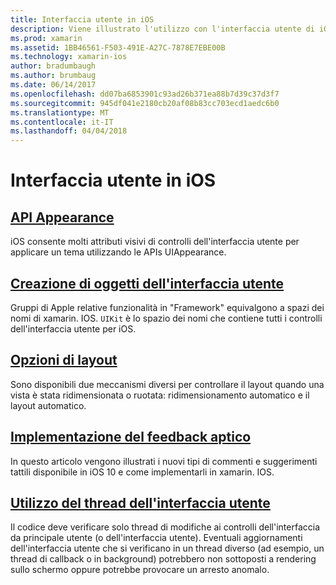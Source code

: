 ```yaml
---
title: Interfaccia utente in iOS
description: Viene illustrato l'utilizzo con l'interfaccia utente di iOS in un'app xamarin. IOS.
ms.prod: xamarin
ms.assetid: 1BB46561-F503-491E-A27C-7878E7EBE00B
ms.technology: xamarin-ios
author: bradumbaugh
ms.author: brumbaug
ms.date: 06/14/2017
ms.openlocfilehash: dd07ba6853901c93ad26b371ea88b7d39c37d3f7
ms.sourcegitcommit: 945df041e2180cb20af08b83cc703ecd1aedc6b0
ms.translationtype: MT
ms.contentlocale: it-IT
ms.lasthandoff: 04/04/2018
---
```

# <a name="user-interface-in-ios"></a>Interfaccia utente in iOS

## <a name="appearance-apiintroduction-to-the-appearance-apimd"></a>[API Appearance](introduction-to-the-appearance-api.md)

iOS consente molti attributi visivi di controlli dell'interfaccia utente per applicare un tema utilizzando le APIs UIAppearance.

## <a name="creating-user-interface-objectsiosuser-interfaceios-uicreating-ui-objectsmd"></a>[Creazione di oggetti dell'interfaccia utente](~/ios/user-interface/ios-ui/creating-ui-objects.md)

Gruppi di Apple relative funzionalità in "Framework" equivalgono a spazi dei nomi di xamarin. IOS. `UIKit` è lo spazio dei nomi che contiene tutti i controlli dell'interfaccia utente per iOS.

## <a name="layout-optionsiosuser-interfaceios-uilayout-optionsmd"></a>[Opzioni di layout](~/ios/user-interface/ios-ui/layout-options.md)

Sono disponibili due meccanismi diversi per controllare il layout quando una vista è stata ridimensionata o ruotata: ridimensionamento automatico e il layout automatico.

## <a name="providing-haptic-feedbackiosuser-interfaceios-uihaptic-feedbackmd"></a>[Implementazione del feedback aptico](~/ios/user-interface/ios-ui/haptic-feedback.md)

In questo articolo vengono illustrati i nuovi tipi di commenti e suggerimenti tattili disponibile in iOS 10 e come implementarli in xamarin. IOS.

## <a name="working-with-the-ui-threadiosuser-interfaceios-uiui-threadmd"></a>[Utilizzo del thread dell'interfaccia utente](~/ios/user-interface/ios-ui/ui-thread.md)

Il codice deve verificare solo thread di modifiche ai controlli dell'interfaccia da principale utente (o dell'interfaccia utente). Eventuali aggiornamenti dell'interfaccia utente che si verificano in un thread diverso (ad esempio, un thread di callback o in background) potrebbero non sottoposti a rendering sullo schermo oppure potrebbe provocare un arresto anomalo.




